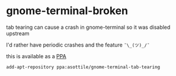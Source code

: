 gnome-terminal-broken
=====================

tab tearing can cause a crash in gnome-terminal so it was disabled upstream

I'd rather have periodic crashes and the feature  `¯\_(ツ)_/¯`

this is available as a [PPA]

```bash
add-apt-repository ppa:asottile/gnome-terminal-tab-tearing
```

[PPA]: https://launchpad.net/~asottile/+archive/ubuntu/gnome-terminal-tab-tearing
